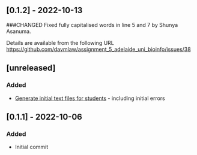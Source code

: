 ## [0.1.2] - 2022-10-13

###CHANGED
Fixed fully capitalised words in line 5 and 7 by Shunya Asanuma.


Details are available from the following URL
https://github.com/davmlaw/assignment_5_adelaide_uni_bioinfo/issues/38


## [unreleased]

### Added

- [Generate initial text files for students](https://github.com/davmlaw/assignment_5_adelaide_uni_bioinfo/issues/1) - including initial errors

## [0.1.1] - 2022-10-06

### Added

- Initial commit

